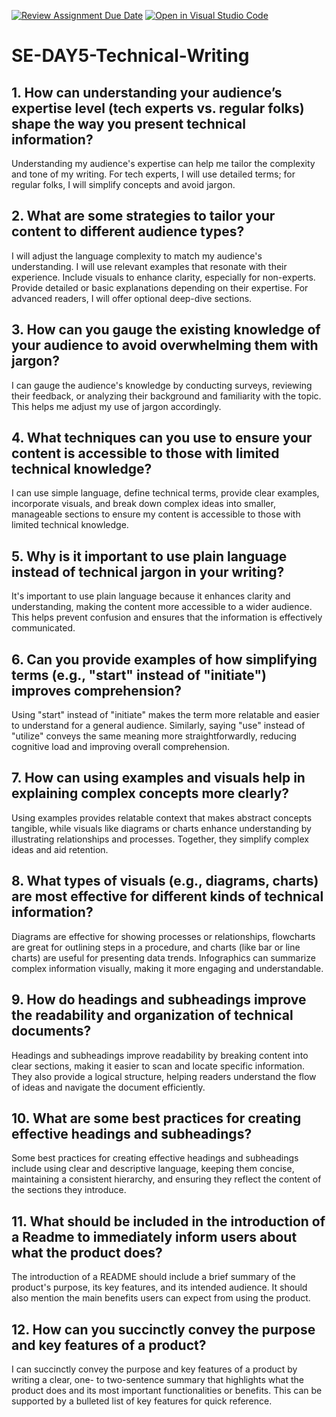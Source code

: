[![Review Assignment Due Date](https://classroom.github.com/assets/deadline-readme-button-22041afd0340ce965d47ae6ef1cefeee28c7c493a6346c4f15d667ab976d596c.svg)](https://classroom.github.com/a/zsAR-pyY)
[![Open in Visual Studio Code](https://classroom.github.com/assets/open-in-vscode-2e0aaae1b6195c2367325f4f02e2d04e9abb55f0b24a779b69b11b9e10269abc.svg)](https://classroom.github.com/online_ide?assignment_repo_id=16195907&assignment_repo_type=AssignmentRepo)
# SE-DAY5-Technical-Writing
## 1. How can understanding your audience’s expertise level (tech experts vs. regular folks) shape the way you present technical information?
Understanding my audience's expertise can help  me tailor the complexity and tone of my writing. 
For tech experts, I will use detailed terms; for regular folks, I will simplify concepts and avoid jargon.

## 2. What are some strategies to tailor your content to different audience types?
I will adjust the language complexity to match my audience's understanding. I will use relevant examples that resonate with their experience. 
Include visuals to enhance clarity, especially for non-experts. Provide detailed or basic explanations depending on their expertise. 
For advanced readers, I will offer optional deep-dive sections.

## 3. How can you gauge the existing knowledge of your audience to avoid overwhelming them with jargon?
I can gauge the audience's knowledge by conducting surveys, reviewing their feedback, 
or analyzing their background and familiarity with the topic. 
This helps me adjust my use of jargon accordingly.

## 4. What techniques can you use to ensure your content is accessible to those with limited technical knowledge?
I can use simple language, define technical terms, provide clear examples, incorporate visuals, 
and break down complex ideas into smaller, manageable sections to ensure my content is accessible to those with limited technical knowledge.

## 5. Why is it important to use plain language instead of technical jargon in your writing?
It's important to use plain language because it enhances clarity and understanding, 
making the content more accessible to a wider audience. 
This helps prevent confusion and ensures that the information is effectively communicated.

## 6. Can you provide examples of how simplifying terms (e.g., "start" instead of "initiate") improves comprehension?
Using "start" instead of "initiate" makes the term more relatable and easier to understand for a general audience. 
Similarly, saying "use" instead of "utilize" conveys the same meaning more straightforwardly, reducing cognitive load and improving overall comprehension.

## 7. How can using examples and visuals help in explaining complex concepts more clearly?
Using examples provides relatable context that makes abstract concepts tangible, 
while visuals like diagrams or charts enhance understanding by illustrating relationships and processes. 
Together, they simplify complex ideas and aid retention.

## 8. What types of visuals (e.g., diagrams, charts) are most effective for different kinds of technical information?
Diagrams are effective for showing processes or relationships, 
flowcharts are great for outlining steps in a procedure, and charts (like bar or line charts) are useful for presenting data trends. 
Infographics can summarize complex information visually, making it more engaging and understandable.

## 9. How do headings and subheadings improve the readability and organization of technical documents?
Headings and subheadings improve readability by breaking content into clear sections, 
making it easier to scan and locate specific information. They also provide a logical structure, 
helping readers understand the flow of ideas and navigate the document efficiently.

## 10. What are some best practices for creating effective headings and subheadings?
Some best practices for creating effective headings and subheadings include using clear and descriptive language, 
keeping them concise, maintaining a consistent hierarchy, and ensuring they reflect the content of the sections they introduce.

## 11. What should be included in the introduction of a Readme to immediately inform users about what the product does?
The introduction of a README should include a brief summary of the product's purpose, 
its key features, and its intended audience. 
It should also mention the main benefits users can expect from using the product.

## 12. How can you succinctly convey the purpose and key features of a product?
I can succinctly convey the purpose and key features of a product by writing a clear, 
one- to two-sentence summary that highlights what the product does and its most important functionalities or benefits. 
This can be supported by a bulleted list of key features for quick reference.
